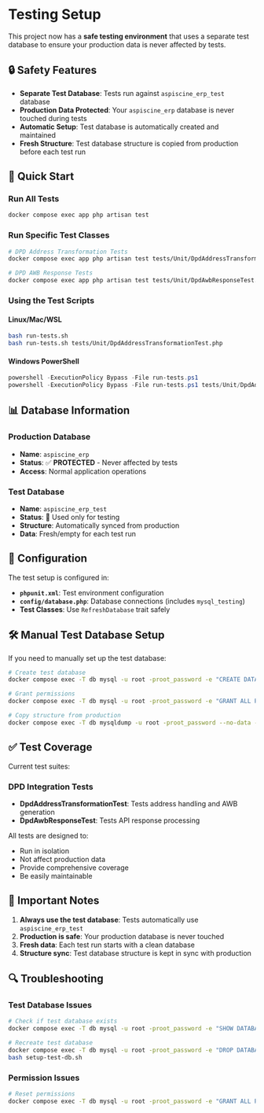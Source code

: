 # Testing Setup

This project now has a **safe testing environment** that uses a separate test database to ensure your production data is never affected by tests.

## 🔒 Safety Features

- **Separate Test Database**: Tests run against `aspiscine_erp_test` database
- **Production Data Protected**: Your `aspiscine_erp` database is never touched during tests
- **Automatic Setup**: Test database is automatically created and maintained
- **Fresh Structure**: Test database structure is copied from production before each test run

## 🚀 Quick Start

### Run All Tests
```bash
docker compose exec app php artisan test
```

### Run Specific Test Classes
```bash
# DPD Address Transformation Tests
docker compose exec app php artisan test tests/Unit/DpdAddressTransformationTest.php

# DPD AWB Response Tests  
docker compose exec app php artisan test tests/Unit/DpdAwbResponseTest.php
```

### Using the Test Scripts

#### Linux/Mac/WSL
```bash
bash run-tests.sh
bash run-tests.sh tests/Unit/DpdAddressTransformationTest.php
```

#### Windows PowerShell
```powershell
powershell -ExecutionPolicy Bypass -File run-tests.ps1
powershell -ExecutionPolicy Bypass -File run-tests.ps1 tests/Unit/DpdAddressTransformationTest.php
```

## 📊 Database Information

### Production Database
- **Name**: `aspiscine_erp`
- **Status**: ✅ **PROTECTED** - Never affected by tests
- **Access**: Normal application operations

### Test Database  
- **Name**: `aspiscine_erp_test`
- **Status**: 🧪 Used only for testing
- **Structure**: Automatically synced from production
- **Data**: Fresh/empty for each test run

## 🔧 Configuration

The test setup is configured in:

- **`phpunit.xml`**: Test environment configuration
- **`config/database.php`**: Database connections (includes `mysql_testing`)
- **Test Classes**: Use `RefreshDatabase` trait safely

## 🛠️ Manual Test Database Setup

If you need to manually set up the test database:

```bash
# Create test database
docker compose exec -T db mysql -u root -proot_password -e "CREATE DATABASE IF NOT EXISTS aspiscine_erp_test CHARACTER SET utf8mb4 COLLATE utf8mb4_unicode_ci;"

# Grant permissions
docker compose exec -T db mysql -u root -proot_password -e "GRANT ALL PRIVILEGES ON aspiscine_erp_test.* TO 'aspiscine_user'@'%';"

# Copy structure from production
docker compose exec -T db mysqldump -u root -proot_password --no-data --routines --triggers aspiscine_erp | docker compose exec -T db mysql -u root -proot_password aspiscine_erp_test
```

## ✅ Test Coverage

Current test suites:

### DPD Integration Tests
- **DpdAddressTransformationTest**: Tests address handling and AWB generation
- **DpdAwbResponseTest**: Tests API response processing

All tests are designed to:
- Run in isolation
- Not affect production data  
- Provide comprehensive coverage
- Be easily maintainable

## 🚨 Important Notes

1. **Always use the test database**: Tests automatically use `aspiscine_erp_test`
2. **Production is safe**: Your production database is never touched
3. **Fresh data**: Each test run starts with a clean database
4. **Structure sync**: Test database structure is kept in sync with production

## 🔍 Troubleshooting

### Test Database Issues
```bash
# Check if test database exists
docker compose exec -T db mysql -u root -proot_password -e "SHOW DATABASES LIKE 'aspiscine_erp_test';"

# Recreate test database
docker compose exec -T db mysql -u root -proot_password -e "DROP DATABASE IF EXISTS aspiscine_erp_test;"
bash setup-test-db.sh
```

### Permission Issues
```bash
# Reset permissions
docker compose exec -T db mysql -u root -proot_password -e "GRANT ALL PRIVILEGES ON aspiscine_erp_test.* TO 'aspiscine_user'@'%'; FLUSH PRIVILEGES;"
```
